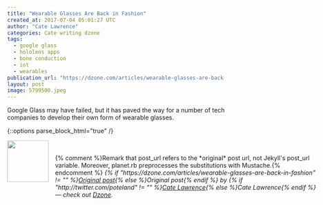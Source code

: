 ```yaml
---
title: "Wearable Glasses Are Back in Fashion"
created_at: 2017-07-04 05:01:27 UTC
author: "Cate Lawrence"
categories: Cate writing dzone
tags: 
  - google glass
  - hololens apps
  - bone conduction
  - iot
  - wearables
publication_url: "https://dzone.com/articles/wearable-glasses-are-back-in-fashion"
layout: post
image: 5799500.jpeg
---
```

Google Glass may have failed, but it has paved the way for a number of tech companies to develop their own form of wearable glasses.


{::options parse_block_html="true" /}
<div class="author">
   <img src="http://www.rss-specifications.com/rss-spec-rss.gif" style="width: 96px; height: 96;">
   <span style="position: absolute; padding: 32px 15px;">{% comment %}Remark that post_url refers to the *original* post url, not Jekyll's post_url variable. Moreover, planet.rb preprocesses the substitutions with Mustache.{% endcomment %}
      <i>{% if "https://dzone.com/articles/wearable-glasses-are-back-in-fashion" != "" %}<a href="https://dzone.com/articles/wearable-glasses-are-back-in-fashion">Original post</a>{% else %}Original post{% endif %} by {% if "http://twitter.com/poteland" != "" %}<a href="http://twitter.com/poteland">Cate Lawrence</a>{% else %}Cate Lawrence{% endif %} &mdash; check out <a href="https://dzone.com">Dzone</a>.</i>
  </span>
</div>
